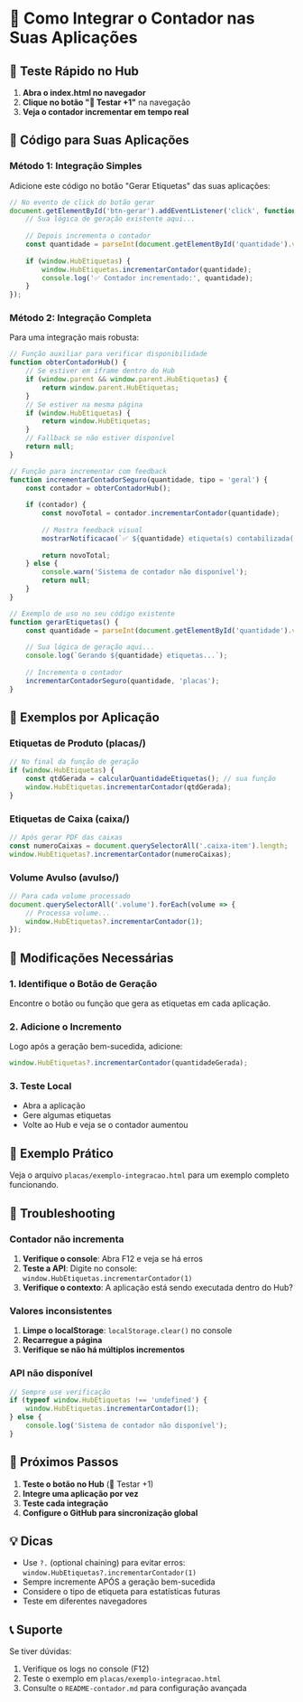 # 🔗 Como Integrar o Contador nas Suas Aplicações

## 🧪 Teste Rápido no Hub

1. **Abra o index.html no navegador**
2. **Clique no botão "🧪 Testar +1"** na navegação
3. **Veja o contador incrementar em tempo real**

## 📝 Código para Suas Aplicações

### Método 1: Integração Simples
Adicione este código no botão "Gerar Etiquetas" das suas aplicações:

```javascript
// No evento de click do botão gerar
document.getElementById('btn-gerar').addEventListener('click', function() {
    // Sua lógica de geração existente aqui...
    
    // Depois incrementa o contador
    const quantidade = parseInt(document.getElementById('quantidade').value) || 1;
    
    if (window.HubEtiquetas) {
        window.HubEtiquetas.incrementarContador(quantidade);
        console.log('✅ Contador incrementado:', quantidade);
    }
});
```

### Método 2: Integração Completa
Para uma integração mais robusta:

```javascript
// Função auxiliar para verificar disponibilidade
function obterContadorHub() {
    // Se estiver em iframe dentro do Hub
    if (window.parent && window.parent.HubEtiquetas) {
        return window.parent.HubEtiquetas;
    }
    // Se estiver na mesma página
    if (window.HubEtiquetas) {
        return window.HubEtiquetas;
    }
    // Fallback se não estiver disponível
    return null;
}

// Função para incrementar com feedback
function incrementarContadorSeguro(quantidade, tipo = 'geral') {
    const contador = obterContadorHub();
    
    if (contador) {
        const novoTotal = contador.incrementarContador(quantidade);
        
        // Mostra feedback visual
        mostrarNotificacao(`✅ ${quantidade} etiqueta(s) contabilizada(s)! Total: ${novoTotal.toLocaleString('pt-BR')}`);
        
        return novoTotal;
    } else {
        console.warn('Sistema de contador não disponível');
        return null;
    }
}

// Exemplo de uso no seu código existente
function gerarEtiquetas() {
    const quantidade = parseInt(document.getElementById('quantidade').value);
    
    // Sua lógica de geração aqui...
    console.log(`Gerando ${quantidade} etiquetas...`);
    
    // Incrementa o contador
    incrementarContadorSeguro(quantidade, 'placas');
}
```

## 🎯 Exemplos por Aplicação

### Etiquetas de Produto (placas/)
```javascript
// No final da função de geração
if (window.HubEtiquetas) {
    const qtdGerada = calcularQuantidadeEtiquetas(); // sua função
    window.HubEtiquetas.incrementarContador(qtdGerada);
}
```

### Etiquetas de Caixa (caixa/)
```javascript
// Após gerar PDF das caixas
const numeroCaixas = document.querySelectorAll('.caixa-item').length;
window.HubEtiquetas?.incrementarContador(numeroCaixas);
```

### Volume Avulso (avulso/)
```javascript
// Para cada volume processado
document.querySelectorAll('.volume').forEach(volume => {
    // Processa volume...
    window.HubEtiquetas?.incrementarContador(1);
});
```

## 🔧 Modificações Necessárias

### 1. Identifique o Botão de Geração
Encontre o botão ou função que gera as etiquetas em cada aplicação.

### 2. Adicione o Incremento
Logo após a geração bem-sucedida, adicione:
```javascript
window.HubEtiquetas?.incrementarContador(quantidadeGerada);
```

### 3. Teste Local
- Abra a aplicação
- Gere algumas etiquetas
- Volte ao Hub e veja se o contador aumentou

## 📱 Exemplo Prático

Veja o arquivo `placas/exemplo-integracao.html` para um exemplo completo funcionando.

## 🐛 Troubleshooting

### Contador não incrementa
1. **Verifique o console**: Abra F12 e veja se há erros
2. **Teste a API**: Digite no console: `window.HubEtiquetas.incrementarContador(1)`
3. **Verifique o contexto**: A aplicação está sendo executada dentro do Hub?

### Valores inconsistentes
1. **Limpe o localStorage**: `localStorage.clear()` no console
2. **Recarregue a página**
3. **Verifique se não há múltiplos incrementos**

### API não disponível
```javascript
// Sempre use verificação
if (typeof window.HubEtiquetas !== 'undefined') {
    window.HubEtiquetas.incrementarContador(1);
} else {
    console.log('Sistema de contador não disponível');
}
```

## 🚀 Próximos Passos

1. **Teste o botão no Hub** (🧪 Testar +1)
2. **Integre uma aplicação por vez**
3. **Teste cada integração**
4. **Configure o GitHub para sincronização global**

## 💡 Dicas

- Use `?.` (optional chaining) para evitar erros: `window.HubEtiquetas?.incrementarContador(1)`
- Sempre incremente APÓS a geração bem-sucedida
- Considere o tipo de etiqueta para estatísticas futuras
- Teste em diferentes navegadores

## 📞 Suporte

Se tiver dúvidas:
1. Verifique os logs no console (F12)
2. Teste o exemplo em `placas/exemplo-integracao.html`
3. Consulte o `README-contador.md` para configuração avançada